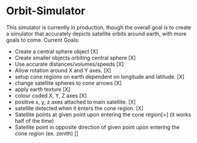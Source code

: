 # Orbit-Simulator
This simulator is currently in production, though the overall goal is to create a simulator that accurately depicts satellite orbits around earth, with more goals to come.
Current Goals:

- Create a central sphere object [X]
- Create smaller objects orbiting central sphere [X]
- Use accurate distances/volumes/speeds [X]
- Allow rotation around X and Y axes. [X]
- setup cone regions on earth dependent on longitude and latitude. [X]
- change satellite spheres to cone arrows [X]
- apply earth texture [X]
- colour coded X, Y, Z axes [X]
- positive x, y, z axes attached to main satellite. [X]
- satellite detected when it enters the cone region. [X]
- Satellite points at given point upon entering the cone region[>] (it works half of the time)
- Satellite point in opposite direction of given point upon entering the cone region (ex. zenith) []

